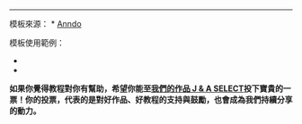 
<br/>
<hr/>
模板來源：
* <a href="http://anndo-blog.logdown.com/" target="_blank"> Anndo </a>

模板使用範例：
* <a href="" target="_blank">  </a>
* <a href="" target="_blank">  </a>

**如果你覺得教程對你有幫助，希望你能至<a href="https://fullstack.xinshengdaxue.com/works/558" target="_blank">我們的作品 J & A SELECT</a>投下寶貴的一票！你的投票，代表的是對好作品、好教程的支持與鼓勵，也會成為我們持續分享的動力。**
